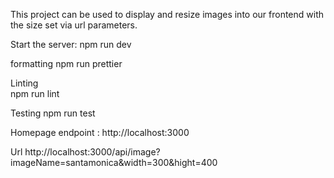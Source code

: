 This project can be used to display and resize images into our frontend with the size set via url parameters.


 


   Start the server:
   npm run dev

   formatting
   npm run prettier

   Linting   
   npm run lint

   Testing
   npm run test


 Homepage endpoint   :
 http://localhost:3000

 Url
 http://localhost:3000/api/image?imageName=santamonica&width=300&hight=400